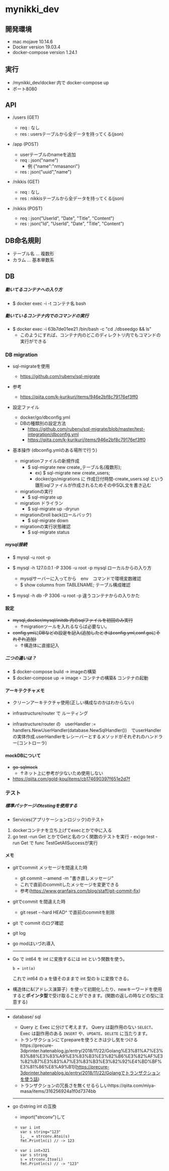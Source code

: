 # mynikki_dev

## 開発環境
- mac mojave 10.14.6
- Docker version 19.03.4
- docker-compose version 1.24.1
## 実行
- /mynikki_dev/docker 内で docker-compose up
- ポート8080
## API 
- /users (GET)
    - req : なし
    - res : usersテーブルから全データを持ってくる(json)
- /app (POST)
    - userテーブルのnameを追加
    - req : json("name")
      - 例 {"name":"nmasanori"}
    - res : json("uuid","name")
    
- /nikkis (GET)
    - req : なし
    - res : nikkisテーブルから全データを持ってくる(json)
- /nikkis (POST)
    - req : json("UserId", "Date", "Title", "Content")
    - res : json("Id", "UserId", "Date", "Title", "Content")
## DB命名規則

- テーブル名 ... 複数形
- カラム ... 基本単数系

## DB 



##### 動いてるコンテナへの入り方
- $ docker exec -i -t コンテナ名 bash
##### 動いているコンテナ内でのコマンドの実行
- $ docker exec -i  63b7de01ee21 /bin/bash -c "cd ./dbseedgo && ls"
  - このようにすれば、コンテナ内のどこのディレクトリ内でもコマンドの実行ができる
### DB migration
- sql-migrateを使用

  -  https://github.com/rubenv/sql-migrate
- 参考

  - https://qiita.com/k-kurikuri/items/946e2bf8c79176ef3ff0
- 設定ファイル

  - docker/go/dbconfig.yml
  - DBの種類別の設定方法
    - https://github.com/rubenv/sql-migrate/blob/master/test-integration/dbconfig.yml
    - https://qiita.com/k-kurikuri/items/946e2bf8c79176ef3ff0
- 基本操作 (dbconfig.ymlのある場所で行う)
    - migrationファイルの新規作成
      - $ sql-migrate new create_テーブル名(複数形);
        - ex) $ sql-migrate new create_users; 
        - docker/go/migrations に  作成日付時間-create_users.sql という雛形sqlファイルが作成されるためその中SQL文を書き込む
    - migrationの実行
      - $ sql-migrate up
    - migration ドライラン
      - $ sql-migrate up -dryrun
    - migrationのroll back(ロールバック)
      - $ sql-migrate down
    - migrationの実行状態確認
      -  $ sql-migrate status
##### mysql接続
- $ mysql -u root -p 
- $ mysql -h 127.0.0.1 -P 3306 -u root -p mysql ローカルからの入り方
    - mysqlサーバーに入ってから　env　コマンドで環境変数確認
    - $ show columns from TABLENAME; テーブル構成確認

- $ mysql -h db -P 3306 -u root -p 違うコンテナからの入りかた

#### 設定
- ~~mysql_docker/mysql/initdb 内のsqlファイルを初回のみ実行~~
  - ↑migrationツールを入れるならば必要ない。
- ~~config.ymlにDBなどの設定を記入(追加したときはconfig.yml,conf.goにそれぞれ追加)~~
  - ↑構造体に直接記入

##### 二つの違いは？
- $ docker-compose build → imageの構築
- $ docker-compose up → image・コンテナの構築& コンテナの起動

#### アーキテクチャメモ

- クリーンアーキテクチャ使用(正しい構成なのかはわからない)

- infrastructure/router で ルーティング
- infrastructure/router の　userHandler := handlers.NewUserHandler(database.NewSqlHandler())　でuserHandlerの実体作成.userHandlerをレシーバーとするメソッドがそれぞれのハンドラー(コントローラ)

#### mockDBについて
- ~~go-sqlmock~~
  - ↑ネット上に参考が少ないため使用しない
- https://qiita.com/gold-kou/items/cb174690397f651e2d7f

### テスト
##### 標準パッケージのtestingを使用する

-   Services(アプリケーションロジック)のテスト
  1. dockerコンテナを立ち上げてexecとかで中に入る
  2. go test -run Get とかでGetと名のつく関数のテストを実行
    - ex)go test -run Get で func TestGetAllSuccessが実行
#### メモ
- gitでcommit メッセージを間違えた時
  - git commit --amend -m "書き直しメッセージ"
  - これで直前のcommitしたメッセージを変更できる
  - 参考(https://www.granfairs.com/blog/staff/git-commit-fix)
  
- gitでcommit を間違えた時
  
  - git reset --hard HEAD^ で直前のcommitを削除
  
- git で commit のログ確認
  
- git log
  
- go modはいづれ導入

  _________


- Go で int64 を int に変換するには int という関数を使う。

  ```
  b = int(a)
  ```

  これで int64 の a を値そのままで int 型の b に変換できる。
  
- 構造体に&(アドレス演算子）を使って初期化したり、newキーワードを使用すると**ポインタ型**で受け取ることができます。(関数の返しの時などの型に注意する)

______

- database/ sql 

  -  Query と Exec に分けて考えます。 Query は副作用のない `SELECT`、Exec は副作用のある `INSERT` や、`UPDATE`、`DELETE` に当たります。
  - トランザクションにてprepareを使うときは少し気をつけるhttps://precure-3dprinter.hatenablog.jp/entry/2018/11/22/Golang%E3%81%A7%E3%83%88%E3%83%A9%E3%83%B3%E3%82%B6%E3%82%AF%E3%82%B7%E3%83%A7%E3%83%B3%E3%82%92%E4%BD%BF%E3%81%86%E8%A9%B1](https://precure-3dprinter.hatenablog.jp/entry/2018/11/22/Golangでトランザクションを使う話)
  - トランザクションの冗長さを無くせるらしいhttps://qiita.com/miya-masa/items/316256924a1f0d7374bb

  ______

- go のstring int の互換

  - import("strconv")して
    
  - ```
    var i int
    var s string="123"
    i, _ = strconv.Atoi(s)
    fmt.Println(i) // -> 123
    ```
    
  - ```
    var i int=321
    var s string
    s = strconv.Itoa(i)
    fmt.Println(s) // -> "123"
    ```

